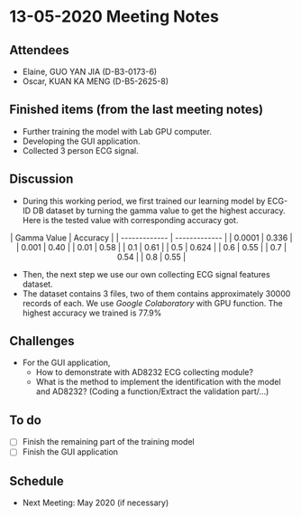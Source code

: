 # 13-05-2020 Meeting Notes

## Attendees
- Elaine, GUO YAN JIA (D-B3-0173-6)
- Oscar, KUAN KA MENG (D-B5-2625-8)

## Finished items (from the last meeting notes)
- Further training the model with Lab GPU computer.
- Developing the GUI application.
- Collected 3 person ECG signal.

## Discussion
- During this working period, we first trained our learning model by ECG-ID DB dataset by turning the gamma value to get the highest accuracy. Here is the tested value with corresponding accuracy got.

<center>
| Gamma Value  | Accuracy |
| ------------- | ------------- |
|    0.0001    |    0.336    |
|    0.001    |    0.40    |
|    0.01    |    0.58    |
|    0.1    |    0.61    |
|    0.5    |    0.624    |
|    0.6    |    0.55    |
|    0.7    |    0.54    |
|    0.8    |    0.55    |
</center>

- Then, the next step we use our own collecting ECG signal features dataset.
- The dataset contains 3 files, two of them contains approximately 30000 records of each. We use *Google Colaboratory* with GPU function. The highest accuracy we trained is 77.9%

## Challenges
- For the GUI application, 
  - How to demonstrate with AD8232 ECG collecting module?
  - What is the method to implement the identification with the model and AD8232? (Coding a function/Extract the validation part/…)

## To do
- [ ] Finish the remaining part of the training model
- [ ] Finish the GUI application

## Schedule
- Next Meeting: May 2020 (if necessary)
